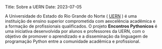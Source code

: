 Title: Sobre a UERN
Date: 2023-07-05

A Universidade do Estado do Rio Grande do Norte ( [UERN](https://portal.uern.br/) ) é uma instituição de ensino superior comprometida com aexcelência acadêmica e a formação de profissionais qualificados. O projeto **Encontros Pythonicos** é uma iniciativa desenvolvida por alunos e professores da UERN, com o objetivo de promover o aprendizado e a disseminação da linguagem de programação Python entre a comunidade acadêmica e profissional.

